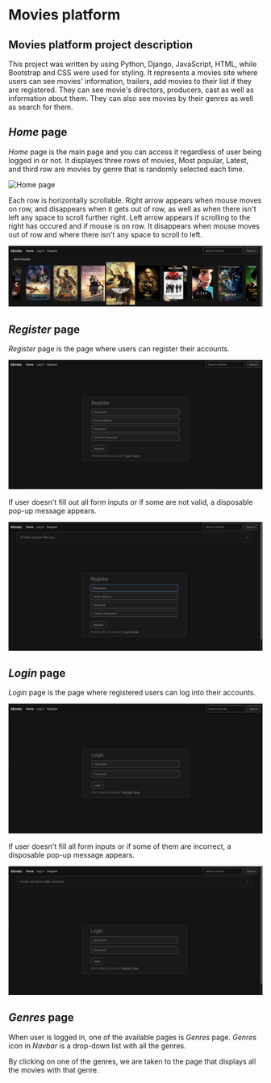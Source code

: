 # Movies platform

## Movies platform project description

This project was written by using Python, Django, JavaScript, HTML, while Bootstrap and CSS were used for styling.
It represents a movies site where users can see movies' information, trailers, add movies to their list if they are registered. 
They can see movie's directors, producers, cast as well as information about them. They can also see movies by their genres as well as search for them.

## *Home* page
*Home* page is the main page and you can access it regardless of user being logged in or not.
It displayes three rows of movies, Most popular, Latest, and third row are movies by genre that is randomly selected each time.

![Home page](images/home_screen_1.png)

Each row is horizontally scrollable. Right arrow appears when mouse moves on row, and disappears when it gets out of row, as well as when there isn't left any space to scroll further right.
Left arrow appears if scrolling to the right has occured and if mouse is on row. It disappears when mouse moves out of row and where there isn't any space to scroll to left.

![Home page](images/home_screen_2.png)


## *Register* page
*Register* page is the page where users can register their accounts.

![Register page](images/register_screen_1.png)

If user doesn't fill out all form inputs or if some are not valid, a disposable pop-up message appears.

![Home page](images/register_screen_2.png)


## *Login* page
*Login* page is the page where registered users can log into their accounts.

![Home page](images/login_screen_1.png)

If user doesn't fill all form inputs or if some of them are incorrect, a disposable pop-up message appears.

![Home page](images/login_screen_2.png)


## *Genres* page
When user is logged in, one of the available pages is *Genres* page. *Genres* icon in *Navbar* is a drop-down list with all the genres.

By clicking on one of the genres, we are taken to the page that displays all the movies with that genre.
